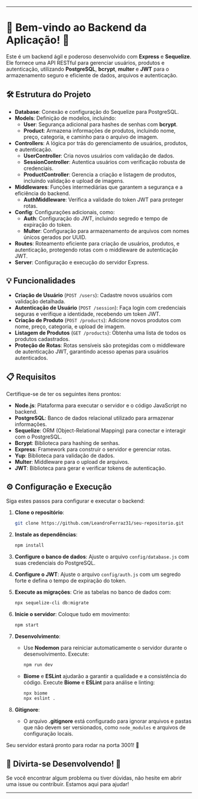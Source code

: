 ---

# 🚀 **Bem-vindo ao Backend da Aplicação!** 🚀

Este é um backend ágil e poderoso desenvolvido com **Express** e **Sequelize**. Ele fornece uma API RESTful para gerenciar usuários, produtos e autenticação, utilizando **PostgreSQL**, **bcrypt**, **multer** e **JWT** para o armazenamento seguro e eficiente de dados, arquivos e autenticação.

## 🛠️ **Estrutura do Projeto**

- **Database**: Conexão e configuração do Sequelize para PostgreSQL.
- **Models**: Definição de modelos, incluindo:
  - **User**: Segurança adicional para hashes de senhas com **bcrypt**.
  - **Product**: Armazena informações de produtos, incluindo nome, preço, categoria, e caminho para o arquivo de imagem.
- **Controllers**: A lógica por trás do gerenciamento de usuários, produtos, e autenticação.
  - **UserController**: Cria novos usuários com validação de dados.
  - **SessionController**: Autentica usuários com verificação robusta de credenciais.
  - **ProductController**: Gerencia a criação e listagem de produtos, incluindo validação e upload de imagens.
- **Middlewares**: Funções intermediárias que garantem a segurança e a eficiência do backend.
  - **AuthMiddleware**: Verifica a validade do token JWT para proteger rotas.
- **Config**: Configurações adicionais, como:
  - **Auth**: Configuração do JWT, incluindo segredo e tempo de expiração do token.
  - **Multer**: Configuração para armazenamento de arquivos com nomes únicos gerados por UUID.
- **Routes**: Roteamento eficiente para criação de usuários, produtos, e autenticação, protegendo rotas com o middleware de autenticação JWT.
- **Server**: Configuração e execução do servidor Express.

## 💡 **Funcionalidades**

- **Criação de Usuário** (`POST /users`): Cadastre novos usuários com validação detalhada.
- **Autenticação de Usuário** (`POST /session`): Faça login com credenciais seguras e verifique a identidade, recebendo um token JWT.
- **Criação de Produto** (`POST /products`): Adicione novos produtos com nome, preço, categoria, e upload de imagem.
- **Listagem de Produtos** (`GET /products`): Obtenha uma lista de todos os produtos cadastrados.
- **Proteção de Rotas**: Rotas sensíveis são protegidas com o middleware de autenticação JWT, garantindo acesso apenas para usuários autenticados.

## 📋 **Requisitos**

Certifique-se de ter os seguintes itens prontos:

- **Node.js**: Plataforma para executar o servidor e o código JavaScript no backend.
- **PostgreSQL**: Banco de dados relacional utilizado para armazenar informações.
- **Sequelize**: ORM (Object-Relational Mapping) para conectar e interagir com o PostgreSQL.
- **Bcrypt**: Biblioteca para hashing de senhas.
- **Express**: Framework para construir o servidor e gerenciar rotas.
- **Yup**: Biblioteca para validação de dados.
- **Multer**: Middleware para o upload de arquivos.
- **JWT**: Biblioteca para gerar e verificar tokens de autenticação.

## ⚙️ **Configuração e Execução**

Siga estes passos para configurar e executar o backend:

1. **Clone o repositório**:
   ```bash
   git clone https://github.com/LeandroFerraz31/seu-repositorio.git
   ```

2. **Instale as dependências**:
   ```bash
   npm install
   ```

3. **Configure o banco de dados**:
   Ajuste o arquivo `config/database.js` com suas credenciais do PostgreSQL.

4. **Configure o JWT**:
   Ajuste o arquivo `config/auth.js` com um segredo forte e defina o tempo de expiração do token.

5. **Execute as migrações**:
   Crie as tabelas no banco de dados com:
   ```bash
   npx sequelize-cli db:migrate
   ```

6. **Inicie o servidor**:
   Coloque tudo em movimento:
   ```bash
   npm start
   ```

7. **Desenvolvimento**:
   - Use **Nodemon** para reiniciar automaticamente o servidor durante o desenvolvimento. Execute:
     ```bash
     npm run dev
     ```
   - **Biome** e **ESLint** ajudarão a garantir a qualidade e a consistência do código. Execute **Biome** e **ESLint** para análise e linting:
     ```bash
     npx biome
     npx eslint .
     ```

8. **Gitignore**:
   - O arquivo **.gitignore** está configurado para ignorar arquivos e pastas que não devem ser versionados, como `node_modules` e arquivos de configuração locais.

Seu servidor estará pronto para rodar na porta 3001! 🌟

## 🎉 **Divirta-se Desenvolvendo!** 🎉

Se você encontrar algum problema ou tiver dúvidas, não hesite em abrir uma issue ou contribuir. Estamos aqui para ajudar!

----